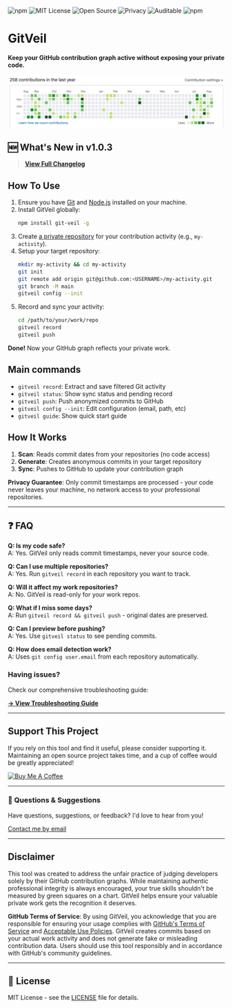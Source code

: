 ![npm](https://img.shields.io/npm/v/git-veil)
![MIT License](https://img.shields.io/badge/License-MIT-green)
![Open Source](https://img.shields.io/badge/Open%20Source-Yes-brightgreen)
![Privacy](https://img.shields.io/badge/100%25%20private-0%25%20code%20shared-blue)
![Auditable](https://img.shields.io/badge/Code-Fully%20Auditable-brightgreen)
![npm](https://img.shields.io/npm/dw/git-veil)

# GitVeil

**Keep your GitHub contribution graph active without exposing your private code.**

![Before](https://github.com/tardieunicolas/gitveil/blob/main/assets/how-it-work.gif)

## 🆕 What's New in v1.0.3

> **[View Full Changelog](CHANGELOG.md)** 

## How To Use

1. Ensure you have [Git](https://git-scm.com/book/en/v2/Getting-Started-Installing-Git) and
   [Node.js](https://nodejs.org/en/download/) installed on your machine.
2. Install GitVeil globally:
   ```bash
   npm install git-veil -g
   ```
3. Create [a private repository](https://github.com/new) for your contribution activity (e.g., `my-activity`).
4. Setup your target repository:
   ```bash
   mkdir my-activity && cd my-activity
   git init
   git remote add origin git@github.com:<USERNAME>/my-activity.git
   git branch -M main
   gitveil config --init
   ```
5. Record and sync your activity:
   ```bash
   cd /path/to/your/work/repo
   gitveil record
   gitveil push
   ```

**Done!** Now your GitHub graph reflects your private work.

## Main commands

- `gitveil record`: Extract and save filtered Git activity
- `gitveil status`: Show sync status and pending record
- `gitveil push`: Push anonymized commits to GitHub
- `gitveil config --init`: Edit configuration (email, path, etc)
- `gitveil guide`: Show quick start guide


## How It Works

1. **Scan**: Reads commit dates from your repositories (no code access)
2. **Generate**: Creates anonymous commits in your target repository
3. **Sync**: Pushes to GitHub to update your contribution graph

**Privacy Guarantee**: Only commit timestamps are processed - your code never leaves your machine, no network access to your professional repositories.

---

## ❓ FAQ

**Q: Is my code safe?**  
A: Yes. GitVeil only reads commit timestamps, never your source code.

**Q: Can I use multiple repositories?**  
A: Yes. Run `gitveil record` in each repository you want to track.

**Q: Will it affect my work repositories?**  
A: No. GitVeil is read-only for your work repos.

**Q: What if I miss some days?**  
A: Run `gitveil record && gitveil push` - original dates are preserved.

**Q: Can I preview before pushing?**  
A: Yes. Use `gitveil status` to see pending commits.

**Q: How does email detection work?**  
A: Uses `git config user.email` from each repository automatically.


### Having issues? 
Check our comprehensive troubleshooting guide:

**[→ View Troubleshooting Guide](TROUBLESHOOTING.md)**

---

## Support This Project

If you rely on this tool and find it useful, please consider supporting it. Maintaining an open source project takes time, and a cup of coffee would be greatly appreciated!

<a href="https://coff.ee/nicolastardieu" target="_blank"><img src="https://cdn.buymeacoffee.com/buttons/v2/default-yellow.png" alt="Buy Me A Coffee" style="height: 60px !important;width: 217px !important;" ></a>

---

### 📧 Questions & Suggestions

Have questions, suggestions, or feedback? I'd love to hear from you!

[Contact me by email](mailto:ntardieu.contact@gmail.com?subject=GitVeil%20-%20Question/Suggestion)

---

## Disclaimer

This tool was created to address the unfair practice of judging developers solely by their GitHub contribution graphs. While maintaining authentic professional integrity is always encouraged, your true skills shouldn't be measured by green squares on a chart. GitVeil helps ensure your valuable private work gets the recognition it deserves.

**GitHub Terms of Service**: By using GitVeil, you acknowledge that you are responsible for ensuring your usage complies with [GitHub's Terms of Service](https://docs.github.com/en/site-policy/github-terms/github-terms-of-service) and [Acceptable Use Policies](https://docs.github.com/en/site-policy/acceptable-use-policies/github-acceptable-use-policies). GitVeil creates commits based on your actual work activity and does not generate fake or misleading contribution data. Users should use this tool responsibly and in accordance with GitHub's community guidelines.

---

## 📄 License

MIT License - see the [LICENSE](LICENSE) file for details.